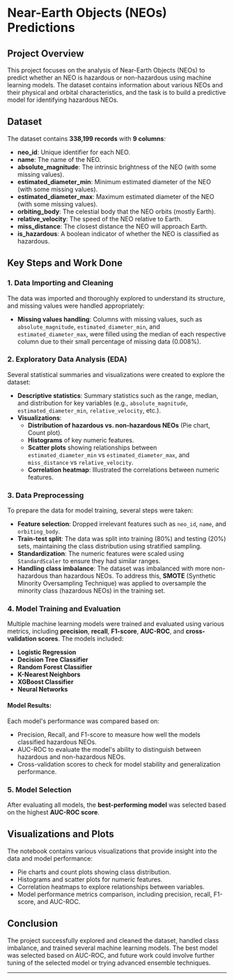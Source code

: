 # Near-Earth Objects (NEOs) Predictions

## Project Overview

This project focuses on the analysis of Near-Earth Objects (NEOs) to predict whether an NEO is hazardous or non-hazardous using machine learning models. The dataset contains information about various NEOs and their physical and orbital characteristics, and the task is to build a predictive model for identifying hazardous NEOs.

## Dataset

The dataset contains **338,199 records** with **9 columns**:

- **neo_id**: Unique identifier for each NEO.
- **name**: The name of the NEO.
- **absolute_magnitude**: The intrinsic brightness of the NEO (with some missing values).
- **estimated_diameter_min**: Minimum estimated diameter of the NEO (with some missing values).
- **estimated_diameter_max**: Maximum estimated diameter of the NEO (with some missing values).
- **orbiting_body**: The celestial body that the NEO orbits (mostly Earth).
- **relative_velocity**: The speed of the NEO relative to Earth.
- **miss_distance**: The closest distance the NEO will approach Earth.
- **is_hazardous**: A boolean indicator of whether the NEO is classified as hazardous.

## Key Steps and Work Done

### 1. Data Importing and Cleaning

The data was imported and thoroughly explored to understand its structure, and missing values were handled appropriately:
- **Missing values handling**: Columns with missing values, such as `absolute_magnitude`, `estimated_diameter_min`, and `estimated_diameter_max`, were filled using the median of each respective column due to their small percentage of missing data (0.008%).
  
### 2. Exploratory Data Analysis (EDA)

Several statistical summaries and visualizations were created to explore the dataset:

- **Descriptive statistics**: Summary statistics such as the range, median, and distribution for key variables (e.g., `absolute_magnitude`, `estimated_diameter_min`, `relative_velocity`, etc.).
- **Visualizations**:
  - **Distribution of hazardous vs. non-hazardous NEOs** (Pie chart, Count plot).
  - **Histograms** of key numeric features.
  - **Scatter plots** showing relationships between `estimated_diameter_min` vs `estimated_diameter_max`, and `miss_distance` vs `relative_velocity`.
  - **Correlation heatmap**: Illustrated the correlations between numeric features.

### 3. Data Preprocessing

To prepare the data for model training, several steps were taken:

- **Feature selection**: Dropped irrelevant features such as `neo_id`, `name`, and `orbiting_body`.
- **Train-test split**: The data was split into training (80%) and testing (20%) sets, maintaining the class distribution using stratified sampling.
- **Standardization**: The numeric features were scaled using `StandardScaler` to ensure they had similar ranges.
- **Handling class imbalance**: The dataset was imbalanced with more non-hazardous than hazardous NEOs. To address this, **SMOTE** (Synthetic Minority Oversampling Technique) was applied to oversample the minority class (hazardous NEOs) in the training set.

### 4. Model Training and Evaluation

Multiple machine learning models were trained and evaluated using various metrics, including **precision**, **recall**, **F1-score**, **AUC-ROC**, and **cross-validation scores**. The models included:

- **Logistic Regression**
- **Decision Tree Classifier**
- **Random Forest Classifier**
- **K-Nearest Neighbors**
- **XGBoost Classifier**
- **Neural Networks**

#### Model Results:

Each model's performance was compared based on:
- Precision, Recall, and F1-score to measure how well the models classified hazardous NEOs.
- AUC-ROC to evaluate the model's ability to distinguish between hazardous and non-hazardous NEOs.
- Cross-validation scores to check for model stability and generalization performance.

### 5. Model Selection

After evaluating all models, the **best-performing model** was selected based on the highest **AUC-ROC score**.

## Visualizations and Plots

The notebook contains various visualizations that provide insight into the data and model performance:
- Pie charts and count plots showing class distribution.
- Histograms and scatter plots for numeric features.
- Correlation heatmaps to explore relationships between variables.
- Model performance metrics comparison, including precision, recall, F1-score, and AUC-ROC.

## Conclusion

The project successfully explored and cleaned the dataset, handled class imbalance, and trained several machine learning models. The best model was selected based on AUC-ROC, and future work could involve further tuning of the selected model or trying advanced ensemble techniques.

---

